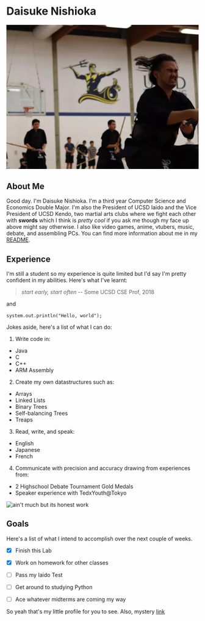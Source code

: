 # Daisuke Nishioka

![kendo](IMG_20201001_013416_511.jpg)

## About Me

Good day. I'm Daisuke Nishioka. I'm a third year Computer Science and Economics Double Major. I'm also the President of UCSD Iaido and the Vice President of UCSD Kendo, two martial arts clubs where we fight each other with **swords**
which I think is *pretty cool* if you ask me though my face up above might say otherwise. I also like video games, anime, vtubers, music, debate, and assembling PCs. You can find more information about me in my [README](README.md). 

## Experience

I'm still a student so my experience is quite limited but I'd say I'm pretty confident in my abilities. Here's what I've learnt:

>*start early, start often* -- Some UCSD CSE Prof, 2018

and 

```
system.out.println("Hello, world");
```

Jokes aside, here's a list of what I can do:
1. Write code in:
  - Java
  - C
  - C++
  - ARM Assembly
2. Create my own datastructures such as:
  - Arrays
  - Linked Lists
  - Binary Trees
  - Self-balancing Trees
  - Treaps
3. Read, write, and speak:
  - English
  - Japanese
  - French
4. Communicate with precision and accuracy drawing from experiences from:
  - 2 Highschool Debate Tournament Gold Medals
  - Speaker experience with TedxYouth@Tokyo

![ain't much but its honest work](https://www.google.com/url?sa=i&url=https%3A%2F%2Fknowyourmeme.com%2Fmemes%2Fbut-its-honest-work&psig=AOvVaw3ldPZPI3qhCliLsFv5YP6N&ust=1617663131247000&source=images&cd=vfe&ved=0CAIQjRxqFwoTCODE4_TW5e8CFQAAAAAdAAAAABAD)


## Goals
Here's a list of what I intend to accomplish over the next couple of weeks.

- [x] Finish this Lab

- [x] Work on homework for other classes

- [ ] Pass my Iaido Test

- [ ] Get around to studying Python

- [ ] Ace whatever midterms are coming my way

So yeah that's my little profile for you to see. 
Also, mystery [link](https://www.youtube.com/watch?v=dQw4w9WgXcQ)